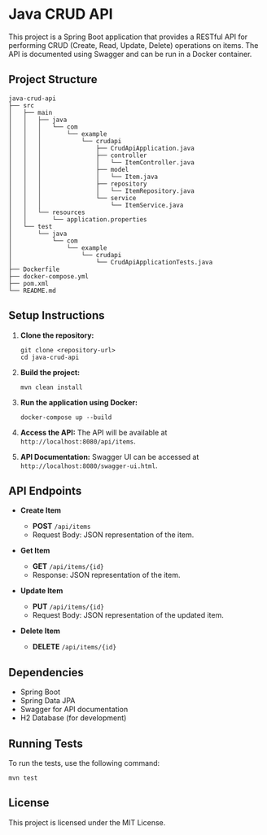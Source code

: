 # Java CRUD API

This project is a Spring Boot application that provides a RESTful API for performing CRUD (Create, Read, Update, Delete) operations on items. The API is documented using Swagger and can be run in a Docker container.

## Project Structure

```
java-crud-api
├── src
│   ├── main
│   │   ├── java
│   │   │   └── com
│   │   │       └── example
│   │   │           └── crudapi
│   │   │               ├── CrudApiApplication.java
│   │   │               ├── controller
│   │   │               │   └── ItemController.java
│   │   │               ├── model
│   │   │               │   └── Item.java
│   │   │               ├── repository
│   │   │               │   └── ItemRepository.java
│   │   │               └── service
│   │   │                   └── ItemService.java
│   │   └── resources
│   │       └── application.properties
│   └── test
│       └── java
│           └── com
│               └── example
│                   └── crudapi
│                       └── CrudApiApplicationTests.java
├── Dockerfile
├── docker-compose.yml
├── pom.xml
└── README.md
```

## Setup Instructions

1. **Clone the repository:**
   ```
   git clone <repository-url>
   cd java-crud-api
   ```

2. **Build the project:**
   ```
   mvn clean install
   ```

3. **Run the application using Docker:**
   ```
   docker-compose up --build
   ```

4. **Access the API:**
   The API will be available at `http://localhost:8080/api/items`.

5. **API Documentation:**
   Swagger UI can be accessed at `http://localhost:8080/swagger-ui.html`.

## API Endpoints

- **Create Item**
  - **POST** `/api/items`
  - Request Body: JSON representation of the item.

- **Get Item**
  - **GET** `/api/items/{id}`
  - Response: JSON representation of the item.

- **Update Item**
  - **PUT** `/api/items/{id}`
  - Request Body: JSON representation of the updated item.

- **Delete Item**
  - **DELETE** `/api/items/{id}`

## Dependencies

- Spring Boot
- Spring Data JPA
- Swagger for API documentation
- H2 Database (for development)

## Running Tests

To run the tests, use the following command:
```
mvn test
```

## License

This project is licensed under the MIT License.